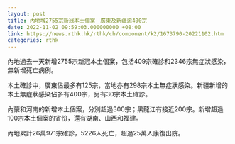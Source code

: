```yaml
---
layout: post
title: 內地增2755宗新冠本土個案　廣東及新疆逾400宗
date: 2022-11-02 09:59:03.000000000 +08:00
link: https://news.rthk.hk/rthk/ch/component/k2/1673790-20221102.htm
categories: rthk
---
```


內地過去一天新增2755宗新冠本土個案，包括409宗確診和2346宗無症狀感染，無新增死亡病例。

本土確診中，廣東佔最多有125宗，當地亦有298宗本土無症狀感染。新疆新增的本土無症狀感染佔多有400宗，另有30宗本土確診。

內蒙和河南的新增本土個案，分別超過300宗；黑龍江有接近200宗。新增超過100宗本土個案的省份，還有湖南、山西和福建。

內地累計26萬971宗確診，5226人死亡，超過25萬人康復出院。
